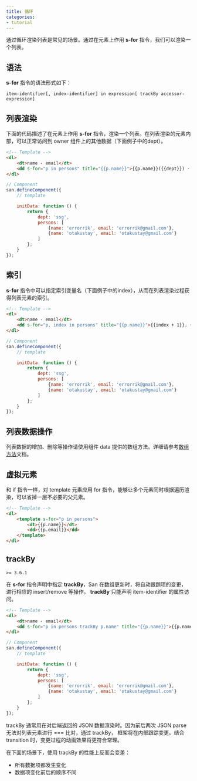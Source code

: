 ```yaml
---
title: 循环
categories:
- tutorial
---
```


通过循环渲染列表是常见的场景。通过在元素上作用 **s-for** 指令，我们可以渲染一个列表。


语法
----

**s-for** 指令的语法形式如下：

```
item-identifier[, index-identifier] in expression[ trackBy accessor-expression]
```

列表渲染
----

下面的代码描述了在元素上作用 **s-for** 指令，渲染一个列表。在列表渲染的元素内部，可以正常访问到 owner 组件上的其他数据（下面例子中的dept）。

```html
<!-- Template -->
<dl>
    <dt>name - email</dt>
    <dd s-for="p in persons" title="{{p.name}}">{{p.name}}({{dept}}) - {{p.email}}</dd>
</dl>
```

```js
// Component
san.defineComponent({
    // template

    initData: function () {
        return {
            dept: 'ssg',
            persons: [
                {name: 'errorrik', email: 'errorrik@gmail.com'},
                {name: 'otakustay', email: 'otakustay@gmail.com'}
            ]
        };
    }
});
```

索引
----

**s-for** 指令中可以指定索引变量名（下面例子中的index），从而在列表渲染过程获得列表元素的索引。

```html
<!-- Template -->
<dl>
    <dt>name - email</dt>
    <dd s-for="p, index in persons" title="{{p.name}}">{{index + 1}}. {{p.name}}({{dept}}) - {{p.email}}</dd>
</dl>
```

```js
// Component
san.defineComponent({
    // template

    initData: function () {
        return {
            dept: 'ssg',
            persons: [
                {name: 'errorrik', email: 'errorrik@gmail.com'},
                {name: 'otakustay', email: 'otakustay@gmail.com'}
            ]
        };
    }
});
```

列表数据操作
-------

列表数据的增加、删除等操作请使用组件 data 提供的数组方法。详细请参考[数组方法](../data-method/#数组方法)文档。


虚拟元素
------

和 if 指令一样，对 template 元素应用 for 指令，能够让多个元素同时根据遍历渲染，可以省掉一层不必要的父元素。


```html
<!-- Template -->
<dl>
    <template s-for="p in persons">
        <dt>{{p.name}}</dt>
        <dd>{{p.email}}</dd>
    </template>
</dl>
```

trackBy
------

`>= 3.6.1`


在 **s-for** 指令声明中指定 **trackBy**，San 在数组更新时，将自动跟踪项的变更，进行相应的 insert/remove 等操作。 **trackBy** 只能声明 item-identifier 的属性访问。


```html
<!-- Template -->
<dl>
    <dt>name - email</dt>
    <dd s-for="p in persons trackBy p.name" title="{{p.name}}">{{p.name}}({{dept}}) - {{p.email}}</dd>
</dl>
```

```js
// Component
san.defineComponent({
    // template

    initData: function () {
        return {
            dept: 'ssg',
            persons: [
                {name: 'errorrik', email: 'errorrik@gmail.com'},
                {name: 'otakustay', email: 'otakustay@gmail.com'}
            ]
        };
    }
});
```


trackBy 通常用在对后端返回的 JSON 数据渲染时。因为前后两次 JSON parse 无法对列表元素进行 === 比对，通过 trackBy， 框架将在内部跟踪变更。结合 transition 时，变更过程的动画效果将更符合常理。

在下面的场景下，使用 trackBy 的性能上反而会变差：

- 所有数据项都发生变化
- 数据项变化前后的顺序不同




